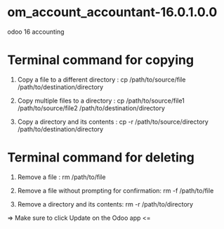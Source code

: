 # om_account_accountant-16.0.1.0.0
  odoo 16 accounting

# Terminal command for copying

  1. Copy a file to a different directory :
     cp /path/to/source/file /path/to/destination/directory

  2. Copy multiple files to a directory :
     cp /path/to/source/file1 /path/to/source/file2 /path/to/destination/directory

  3. Copy a directory and its contents :
     cp -r /path/to/source/directory /path/to/destination/directory

# Terminal command for deleting
  1. Remove a file :
     rm /path/to/file

  2. Remove a file without prompting for confirmation:
     rm -f /path/to/file

  3. Remove a directory and its contents:
     rm -r /path/to/directory




=> Make sure to click Update on the Odoo app <=
